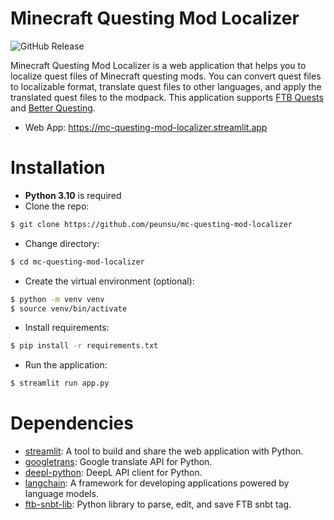 # Minecraft Questing Mod Localizer

![GitHub Release](https://img.shields.io/github/v/release/peunsu/mc-questing-mod-localizer?style=for-the-badge)

Minecraft Questing Mod Localizer is a web application that helps you to localize quest files of Minecraft questing mods.
You can convert quest files to localizable format, translate quest files to other languages, and apply the translated quest files to the modpack.
This application supports [FTB Quests](https://www.curseforge.com/minecraft/mc-mods/ftb-quests-forge) and [Better Questing](https://www.curseforge.com/minecraft/mc-mods/better-questing).

* Web App: https://mc-questing-mod-localizer.streamlit.app

# Installation
* **Python 3.10** is required
* Clone the repo:
```bash
$ git clone https://github.com/peunsu/mc-questing-mod-localizer
```
* Change directory:
```bash
$ cd mc-questing-mod-localizer
```
* Create the virtual environment (optional):
```bash
$ python -m venv venv
$ source venv/bin/activate
```
* Install requirements:
```bash
$ pip install -r requirements.txt
```
* Run the application:
```bash
$ streamlit run app.py
```

# Dependencies
* [streamlit](https://github.com/streamlit/streamlit): A tool to build and share the web application with Python.
* [googletrans](https://github.com/ssut/py-googletrans): Google translate API for Python.
* [deepl-python](https://github.com/DeepLcom/deepl-python): DeepL API client for Python.
* [langchain](https://github.com/langchain-ai/langchain): A framework for developing applications powered by language models.
* [ftb-snbt-lib](https://github.com/peunsu/ftb-snbt-lib): Python library to parse, edit, and save FTB snbt tag.